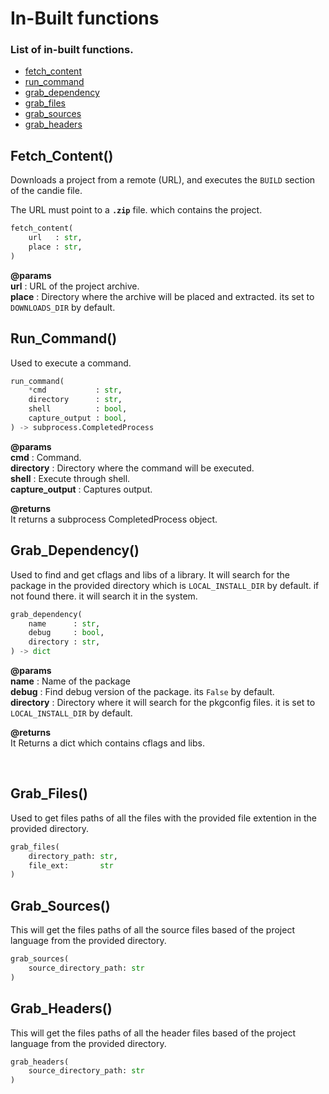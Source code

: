 
# In-Built functions

### List of in-built functions.<br>
- [fetch_content](#Fetch_Content)
- [run_command](#run_command)
- [grab_dependency](#grab_dependency)
- [grab_files](#grab_files)
- [grab_sources](#grab_sources)
- [grab_headers](#grab_headers)


## Fetch_Content()

Downloads a project from a remote (URL),
and executes the `BUILD` section of the candie file.

The URL must point to a __`.zip`__ file.
which contains the project.

```py
fetch_content(
    url   : str,
    place : str,
)
```
__@params__<br>
__url__ : URL of the project archive.<br>
__place__ : Directory where the archive will be placed and extracted. its set to `DOWNLOADS_DIR` by default.


## Run_Command()

Used to execute a command.

```py
run_command(
    *cmd           : str,
    directory      : str,
    shell          : bool,
    capture_output : bool,
) -> subprocess.CompletedProcess
```
__@params__<br>
__cmd__ : Command.<br>
__directory__ : Directory where the command will be executed.<br>
__shell__ : Execute through shell.<br>
__capture_output__ : Captures output.

__@returns__<br>
It returns a subprocess CompletedProcess object.

## Grab_Dependency()

Used to find and get cflags and libs of a library.
It will search for the package in the provided directory which is `LOCAL_INSTALL_DIR` by default.
if not found there. it will search it in the system.

<!-- I have to place triplet param here -->
```py
grab_dependency(
    name      : str,
    debug     : bool,
    directory : str,
) -> dict
```

__@params__<br>
__name__ : Name of the package<br>
__debug__ : Find debug version of the package. its `False` by default.<br>
__directory__ : Directory where it will search for the pkgconfig files. it is set to `LOCAL_INSTALL_DIR` by default.

__@returns__<br>
It Returns a dict which contains cflags and libs.

<br>

## Grab_Files()

Used to get files paths of all the files with the provided file extention in the provided directory.

```py
grab_files(
    directory_path: str, 
    file_ext:       str
)
```

## Grab_Sources()

This will get the files paths of all the source files based of the project language from the provided directory.

```py
grab_sources(
    source_directory_path: str
)
```


## Grab_Headers()

This will get the files paths of all the header files based of the project language from the provided directory.

```py
grab_headers(
    source_directory_path: str
)
```
